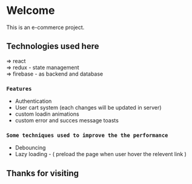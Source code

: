 # Welcome

This is an e-commerce project.

## Technologies used here

=> react\
=> redux - state management\
=> firebase - as backend and database

### `Features`

- Authentication
- User cart system (each changes will be updated in server)
- custom loadin animations
- custom error and succes message toasts

### `Some techniques used to improve the the performance`

- Debouncing
- Lazy loading - ( preload the page when user hover the relevent link )

## Thanks for visiting
